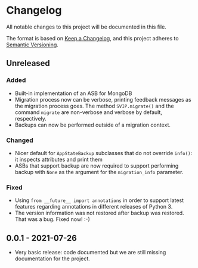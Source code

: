# Changelog
All notable changes to this project will be documented in this file.

The format is based on [Keep a Changelog](https://keepachangelog.com/en/1.0.0/),
and this project adheres to [Semantic Versioning](https://semver.org/spec/v2.0.0.html).

## Unreleased
### Added
- Built-in implementation of an ASB for MongoDB
- Migration process now can be verbose, printing feedback messages as the
  migration process goes. The method `SVIP.migrate()` and the command `migrate`
  are non-verbose and verbose by default, respectively.
- Backups can now be performed outside of a migration context.

### Changed
- Nicer default for `AppStateBackup` subclasses that do not override `info()`:
  it inspects attributes and print them
- ASBs that support backup are now required to support performing backup with
  `None` as the argument for the `migration_info` parameter.

### Fixed
- Using `from __future__ import annotations` in order to support latest
  features regarding annotations in different releases of Python 3.
- The version information was not restored after backup was restored. That was
  a bug. Fixed now! :-)

## 0.0.1 - 2021-07-26
- Very basic release: code documented but we are still missing documentation
  for the project.
